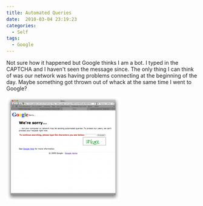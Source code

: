 ```yaml
---
title: Automated Queries
date:  2010-03-04 23:19:23
categories:
  - Self
tags:
  - Google
---
```


Not sure how it happened but Google thinks I am a bot. I typed in the CAPTCHA and I haven't seen the message since. The only thing I can think of was our network was having problems connecting at the beginning of the day. Maybe something got thrown out of whack at the same time I went to Google?

<a title="Sorry" rel="lightbox" href="/assets/images/2010/03/sorry.png"><img class="alignnone size-medium wp-image-721" title="Sorry" src="/assets/images/posts/2010/03/sorry-300x275.png" alt="" width="300" height="275" /></a>
